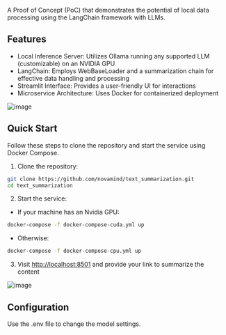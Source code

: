 A Proof of Concept (PoC) that demonstrates the potential of local data processing using the LangChain framework with LLMs.

## Features

- Local Inference Server: Utilizes Ollama running any supported LLM (customizable) on an NVIDIA GPU
- LangChain: Employs WebBaseLoader and a summarization chain for effective data handling and processing
- Streamlit Interface: Provides a user-friendly UI for interactions
- Microservice Architecture: Uses Docker for containerized deployment

![image](https://github.com/user-attachments/assets/70ff3a41-eeb9-4e4d-b077-eaa5fe69c385)

## Quick Start

Follow these steps to clone the repository and start the service using Docker Compose.

1. Clone the repository:

```bash
git clone https://github.com/novamind/text_summarization.git
cd text_summarization
```

2. Start the service:

- If your machine has an Nvidia GPU:
```bash
docker-compose -f docker-compose-cuda.yml up
```
- Otherwise:
```bash
docker-compose -f docker-compose-cpu.yml up
```

3. Visit [http://localhost:8501](http://localhost:8501) and provide your link to summarize the content

![image](https://github.com/user-attachments/assets/4726f23c-147a-4050-a5aa-f871d07f1ee9)

## Configuration

Use the .env file to change the model settings.
